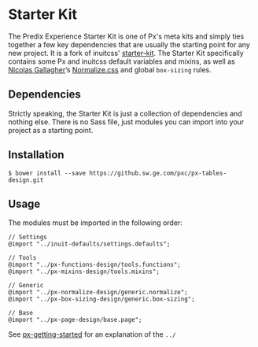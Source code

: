 # Starter Kit

The Predix Experience Starter Kit is one of Px's meta kits and simply ties together a few key dependencies that are usually the starting point for any new project. It is a fork of inuitcss' [starter-kit](https://github.com/inuitcss/starter-kit). The Starter Kit specifically contains some Px and inuitcss default variables and mixins, as well as [Nicolas Gallagher](https://twitter.com/necolas)’s [Normalize.css](https://github.com/necolas/normalize.css) and global `box-sizing` rules.

## Dependencies

Strictly speaking, the Starter Kit is just a collection of dependencies and nothing else. There is no Sass file, just modules you can import into your project as a starting point.

## Installation

    $ bower install --save https://github.sw.ge.com/pxc/px-tables-design.git

## Usage

The modules must be imported in the following order:
    
    // Settings
    @import "../inuit-defaults/settings.defaults";

    // Tools
    @import "../px-functions-design/tools.functions";
    @import "../px-mixins-design/tools.mixins";

    // Generic
    @import "../px-normalize-design/generic.normalize";
    @import "../px-box-sizing-design/generic.box-sizing";
    
    // Base
    @import "../px-page-design/base.page";

See [px-getting-started](https://github.sw.ge.com/pxc/px-getting-started#a-note-about-relative-import-paths) for an explanation of the `../`